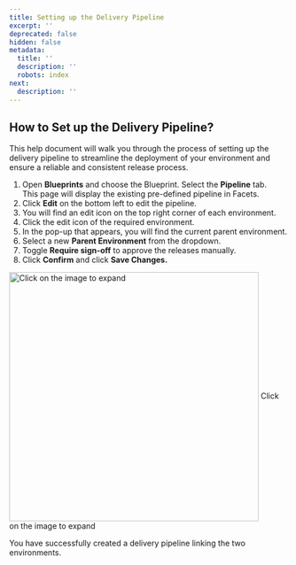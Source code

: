 ```yaml
---
title: Setting up the Delivery Pipeline
excerpt: ''
deprecated: false
hidden: false
metadata:
  title: ''
  description: ''
  robots: index
next:
  description: ''
---
```

## How to Set up the Delivery Pipeline?

This help document will walk you through the process of setting up the delivery pipeline to streamline the deployment of your environment and ensure a reliable and consistent release process.

1. Open **Blueprints** and choose the Blueprint. Select the **Pipeline** tab.\
   This page will display the existing pre-defined pipeline in Facets.
2. Click **Edit** on the bottom left to edit the pipeline.
3. You will find an edit icon on the top right corner of each environment.
4. Click the edit icon of the required environment.
5. In the pop-up that appears, you will find the current parent environment.
6. Select a new **Parent Environment** from the dropdown.
7. Toggle **Require sign-off** to approve the releases manually.
8. Click **Confirm** and click **Save Changes.**

<Image alt="Click on the image to expand" align="center" width="450px" border={true} src="https://files.readme.io/5f61c80-image.png">
  Click on the image to expand
</Image>

You have successfully created a delivery pipeline linking the two environments.
